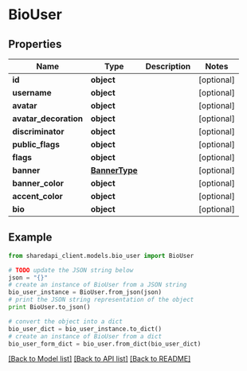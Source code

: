 # BioUser


## Properties
Name | Type | Description | Notes
------------ | ------------- | ------------- | -------------
**id** | **object** |  | [optional] 
**username** | **object** |  | [optional] 
**avatar** | **object** |  | [optional] 
**avatar_decoration** | **object** |  | [optional] 
**discriminator** | **object** |  | [optional] 
**public_flags** | **object** |  | [optional] 
**flags** | **object** |  | [optional] 
**banner** | [**BannerType**](BannerType.md) |  | [optional] 
**banner_color** | **object** |  | [optional] 
**accent_color** | **object** |  | [optional] 
**bio** | **object** |  | [optional] 

## Example

```python
from sharedapi_client.models.bio_user import BioUser

# TODO update the JSON string below
json = "{}"
# create an instance of BioUser from a JSON string
bio_user_instance = BioUser.from_json(json)
# print the JSON string representation of the object
print BioUser.to_json()

# convert the object into a dict
bio_user_dict = bio_user_instance.to_dict()
# create an instance of BioUser from a dict
bio_user_form_dict = bio_user.from_dict(bio_user_dict)
```
[[Back to Model list]](../README.md#documentation-for-models) [[Back to API list]](../README.md#documentation-for-api-endpoints) [[Back to README]](../README.md)


